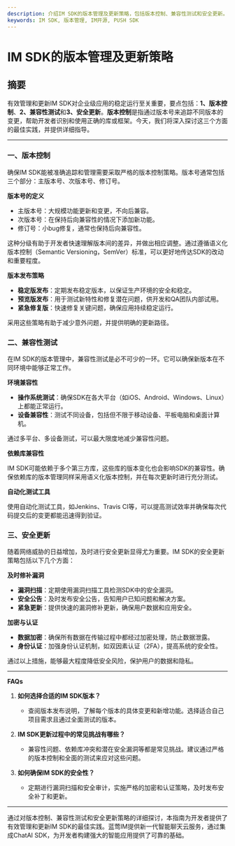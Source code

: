 ```yaml
---
description: 介绍IM SDK的版本管理及更新策略，包括版本控制、兼容性测试和安全更新。
keywords: IM SDK, 版本管理, IM开源, PUSH SDK
---
```

# IM SDK的版本管理及更新策略

## 摘要

有效管理和更新IM SDK对企业级应用的稳定运行至关重要，要点包括：**1、版本控制**、**2、兼容性测试**和**3、安全更新**。**版本控制**是指通过版本号来追踪不同版本的变更，帮助开发者识别和使用正确的库或框架。今天，我们将深入探讨这三个方面的最佳实践，并提供详细指导。

---

### 一、版本控制

确保IM SDK能被准确追踪和管理需要采取严格的版本控制策略。版本号通常包括三个部分：主版本号、次版本号、修订号。

**版本号的定义**
- 主版本号：大规模功能更新和变更，不向后兼容。
- 次版本号：在保持后向兼容性的情况下添加新功能。
- 修订号：小bug修复，通常也保持后向兼容性。

这种分级有助于开发者快速理解版本间的差异，并做出相应调整。通过遵循语义化版本控制（Semantic Versioning，SemVer）标准，可以更好地传达SDK的改动和重要程度。

**版本发布策略**

- **稳定版发布**：定期发布稳定版本，以保证生产环境的安全和稳定。
- **预览版发布**：用于测试新特性和修复潜在问题，供开发和QA团队内部试用。
- **紧急修复版**：快速修复关键问题，确保应用持续稳定运行。

采用这些策略有助于减少意外问题，并提供明确的更新路径。

### 二、兼容性测试

在IM SDK的版本管理中，兼容性测试是必不可少的一环。它可以确保新版本在不同环境中能够正常工作。

**环境兼容性**

- **操作系统测试**：确保SDK在各大平台（如iOS、Android、Windows、Linux）上都能正常运行。
- **设备兼容性**：测试不同设备，包括但不限于移动设备、平板电脑和桌面计算机。

通过多平台、多设备测试，可以最大限度地减少兼容性问题。

**依赖库兼容性**

IM SDK可能依赖于多个第三方库，这些库的版本变化也会影响SDK的兼容性。确保依赖库的版本管理同样采用语义化版本控制，并在每次更新时进行充分测试。

**自动化测试工具**

使用自动化测试工具，如Jenkins、Travis CI等，可以提高测试效率并确保每次代码提交后的变更都能迅速得到验证。

### 三、安全更新

随着网络威胁的日益增加，及时进行安全更新显得尤为重要。IM SDK的安全更新策略包括以下几个方面：

**及时修补漏洞**

- **漏洞扫描**：定期使用漏洞扫描工具检测SDK中的安全漏洞。
- **安全公告**：及时发布安全公告，告知用户已知问题和解决方案。
- **紧急更新**：提供快速的漏洞修补更新，确保用户数据和应用安全。

**加密与认证**

- **数据加密**：确保所有数据在传输过程中都经过加密处理，防止数据泄露。
- **身份认证**：加强身份认证机制，如双因素认证（2FA），提高系统的安全性。

通过以上措施，能够最大程度降低安全风险，保护用户的数据和隐私。

---

**FAQs**

1. **如何选择合适的IM SDK版本？**
   - 查阅版本发布说明，了解每个版本的具体变更和新增功能。选择适合自己项目需求且通过全面测试的版本。

2. **IM SDK更新过程中的常见挑战有哪些？**
   - 兼容性问题、依赖库冲突和潜在安全漏洞等都是常见挑战。建议通过严格的版本控制和全面的测试来应对这些问题。

3. **如何确保IM SDK的安全性？**
   - 定期进行漏洞扫描和安全审计，实施严格的加密和认证策略，及时发布安全补丁和更新。

---

通过对版本控制、兼容性测试和安全更新策略的详细探讨，本指南为开发者提供了有效管理和更新IM SDK的最佳实践。蓝莺IM提供新一代智能聊天云服务，通过集成ChatAI SDK，为开发者构建强大的智能应用提供了可靠的基础。